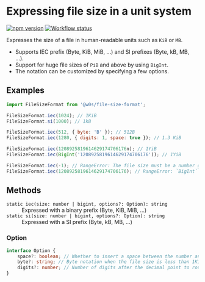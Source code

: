 # Expressing file size in a unit system

[![npm version](https://badge.fury.io/js/%40w0s%2Ffile-size-format.svg)](https://www.npmjs.com/package/@w0s/file-size-format)
[![Workflow status](https://github.com/SaekiTominaga/js-library/actions/workflows/file-size-format.yml/badge.svg)](https://github.com/SaekiTominaga/js-library/actions/workflows/file-size-format.yml)

Expresses the size of a file in human-readable units such as `KiB` or `MB`.

- Supports IEC prefix (Byte, KiB, MiB, ...) and SI prefixes (Byte, kB, MB, ...).
- Support for huge file sizes of `PiB` and above by using `BigInt`.
- The notation can be customized by specifying a few options.

## Examples

```JavaScript
import FileSizeFormat from '@w0s/file-size-format';

FileSizeFormat.iec(1024); // 1KiB
FileSizeFormat.si(1000); // 1kB

FileSizeFormat.iec(512, { byte: 'B' }); // 512B
FileSizeFormat.iec(1280, { digits: 1, space: true }); // 1.3 KiB

FileSizeFormat.iec(1208925819614629174706176n); // 1YiB
FileSizeFormat.iec(BigInt('1208925819614629174706176')); // 1YiB

FileSizeFormat.iec(-1); // RangeError: The file size must be a number greater than or equal to 0
FileSizeFormat.iec(1208925819614629174706176); // RangeError: `BigInt` should be used when specifying huge numbers
```

## Methods

<dl>
<dt><code>static iec(size: number | bigint, options?: Option): string</code></dt>
<dd>Expressed with a binary prefix (Byte, KiB, MiB, ...)</dd>
<dt><code>static si(size: number | bigint, options?: Option): string</code></dt>
<dd>Expressed with a SI prefix (Byte, kB, MB, ...)</dd>
</dl>

### Option

```TypeScript
interface Option {
    space?: boolean; // Whether to insert a space between the number and the unit. The default is `false`.
    byte?: string; // Byte notation when the file size is less than 1Kib or 1kB. The default is `'byte'`.
    digits?: number; // Number of digits after the decimal point to round. The default is `0`, and the decimal point is always rounded to an integer. In the case of BigInt, the value specified here has no effect because the language specification does not allow decimals to be expressed.
}
```
